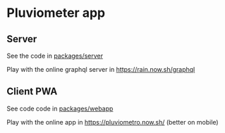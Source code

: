 # Pluviometer app

## Server

See the code in [packages/server](packages/server)

Play with the online graphql server in https://rain.now.sh/graphql

## Client PWA

See code code in [packages/webapp](packages/webapp)

Play with the online app in https://pluviometro.now.sh/ (better on mobile)
